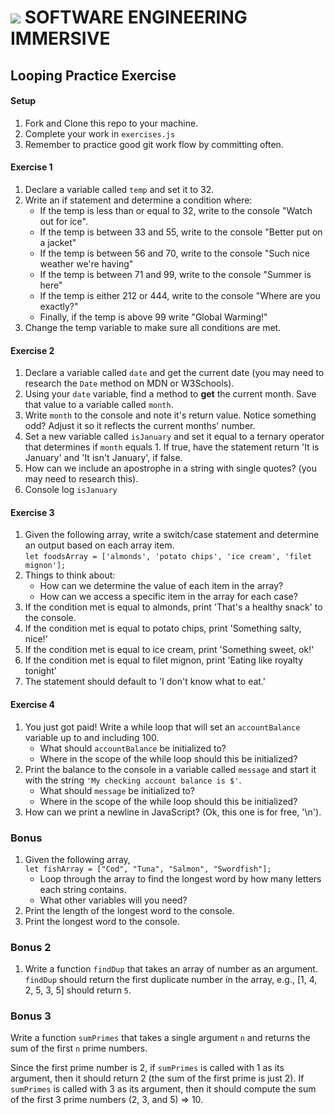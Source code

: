 # ![](https://ga-dash.s3.amazonaws.com/production/assets/logo-9f88ae6c9c3871690e33280fcf557f33.png)  SOFTWARE ENGINEERING IMMERSIVE

## Looping Practice Exercise

#### Setup

1. Fork and Clone this repo to your machine.
1. Complete your work in `exercises.js`
1. Remember to practice good git work flow by committing often.  

#### Exercise 1
1. Declare a variable called `temp` and set it to 32.
1. Write an if statement and determine a condition where:
    - If the temp is less than or equal to 32, write to the console "Watch out for ice".
    - If the temp is between 33 and 55, write to the console "Better put on a jacket"
    - If the temp is between 56 and 70, write to the console "Such nice weather we're having"
    - If the temp is between 71 and 99, write to the console "Summer is here"
    - If the temp is either 212 or 444, write to the console "Where are you exactly?"
    - Finally, if the temp is above 99 write "Global Warming!"
1. Change the temp variable to make sure all conditions are met.

#### Exercise 2

1. Declare a variable called `date` and get the current date (you may need to research the `Date` method on MDN or W3Schools).
1. Using your `date` variable, find a method to **get** the current month. Save that value to a variable called `month`. 
1. Write `month` to the console and note it's return value. Notice something odd? Adjust it so it reflects the current months' number.
1. Set a new variable called `isJanuary` and set it equal to a ternary operator that determines if  `month` equals 1. If true, have the statement return 'It is January' and 'It isn't January', if false.
1. How can we include an apostrophe in a string with single quotes? (you may need to research this).
1. Console log `isJanuary`

#### Exercise 3
1. Given the following array, write a switch/case statement and determine an output based on each array item.  
`let foodsArray = ['almonds', 'potato chips', 'ice cream', 'filet mignon'];`
1. Things to think about:
    - How can we determine the value of each item in the array?
    - How can we access a specific item in the array for each case?
1. If the condition met is equal to almonds, print 'That's a healthy snack' to the console.
1. If the condition met is equal to potato chips, print 'Something salty, nice!'
1. If the condition met is equal to ice cream,
print 'Something sweet, ok!'
1. If the condition met is equal to filet mignon, print 'Eating like royalty tonight'
1. The statement should default to 'I don't know what to eat.'

#### Exercise 4

1. You just got paid! Write a while loop that will set an `accountBalance` variable up to and including 100.
    - What should `accountBalance` be initialized to?
    - Where in the scope of the while loop should this be initialized?
1. Print the balance to the console in a variable called `message` and start it with the string `'My checking account balance is $'`.
    - What should `message` be initialized to?
    - Where in the scope of the while loop should this be initialized?
1. How can we print a newline in JavaScript? (Ok, this one is for free, '\n').

### Bonus

1. Given the following array,  
 `let fishArray = ["Cod", "Tuna", "Salmon", "Swordfish"];`
    - Loop through the array to find the longest word by how many letters each string contains.
    - What other variables will you need?
1. Print the length of the longest word to the console.
1. Print the longest word to the console.

### Bonus 2
1. Write a function `findDup` that takes an array of number as an argument.  `findDup` should return the first duplicate number in the array, e.g., [1, 4, 2, 5, 3, 5] should return `5`.

### Bonus 3
Write a function `sumPrimes` that takes a single argument `n` and returns the sum of the first `n` prime numbers.

Since the first prime number is 2, if `sumPrimes` is called with 1 as its argument, then it should return 2 (the sum of the first prime is just 2).  If `sumPrimes` is called with 3 as its argument, then it should compute the sum of the first 3 prime numbers (2, 3, and 5) => 10.
